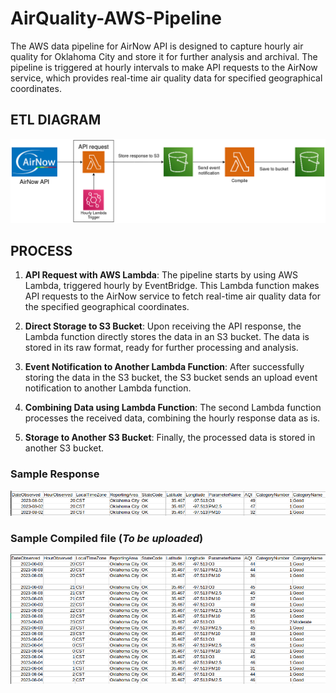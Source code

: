 # AirQuality-AWS-Pipeline

The AWS data pipeline for AirNow API is designed to capture hourly air quality for Oklahoma City and store it for further analysis and archival. The pipeline is triggered at hourly intervals to make API requests to the AirNow service, which provides real-time air quality data for specified geographical coordinates.

## ETL DIAGRAM
![diagram](diagram.png)

## PROCESS

1. **API Request with AWS Lambda**: The pipeline starts by using AWS Lambda, triggered hourly by EventBridge. This Lambda function makes API requests to the AirNow service to fetch real-time air quality data for the specified geographical coordinates.

1. **Direct Storage to S3 Bucket**: Upon receiving the API response, the Lambda function directly stores the data in an S3 bucket. The data is stored in its raw format, ready for further processing and analysis.

1. **Event Notification to Another Lambda Function**: After successfully storing the data in the S3 bucket, the S3 bucket sends an upload event notification to another Lambda function.

1. **Combining Data using Lambda Function**: The second Lambda function processes the received data, combining the hourly response data as is.

1. **Storage to Another S3 Bucket**: Finally, the processed data is stored in another S3 bucket.

### Sample Response
![response](response.png)

### Sample Compiled file (*To be uploaded*)
![compiled](compiled.png)
